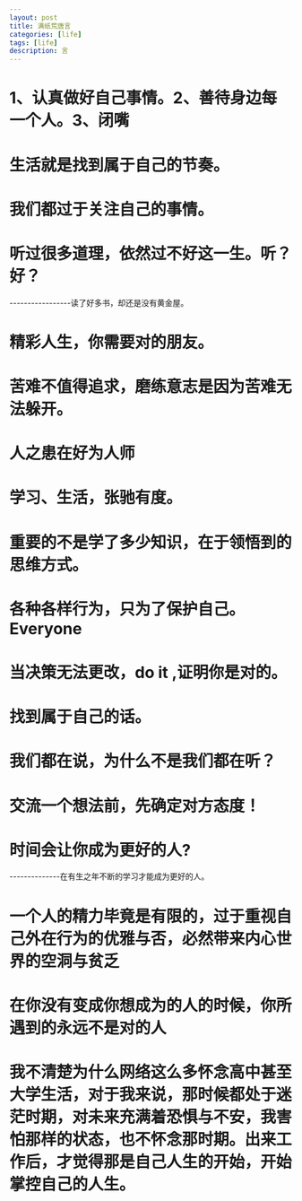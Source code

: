 ```yaml
---
layout: post
title: 满纸荒唐言
categories: [life]
tags: [life]
description: 言
---
```


<h1>1、认真做好自己事情。2、善待身边每一个人。3、闭嘴</h1>

<h1>生活就是找到属于自己的节奏。</h1>

<h1>我们都过于关注自己的事情。</h1>

<h1>听过很多道理，依然过不好这一生。听？好？</h1>
-----------------读了好多书，却还是没有黄金屋。

<h1>精彩人生，你需要对的朋友。</h1>

<h1>苦难不值得追求，磨练意志是因为苦难无法躲开。</h1>

<h1>人之患在好为人师</h1>

<h1>学习、生活，张驰有度。</h1>
 
<h1>重要的不是学了多少知识，在于领悟到的思维方式。</h1>

<h1>各种各样行为，只为了保护自己。Everyone</h1> 

<h1>当决策无法更改，do it ,证明你是对的。</h1>

<h1>找到属于自己的话。</h1>

<h1>我们都在说，为什么不是我们都在听？</h1>

<h1>交流一个想法前，先确定对方态度！</h1>

<h1>时间会让你成为更好的人?</h1>
--------------在有生之年不断的学习才能成为更好的人。

<h1>一个人的精力毕竟是有限的，过于重视自己外在行为的优雅与否，必然带来内心世界的空洞与贫乏</h1>
<h1>在你没有变成你想成为的人的时候，你所遇到的永远不是对的人</h1>

<h1>我不清楚为什么网络这么多怀念高中甚至大学生活，对于我来说，那时候都处于迷茫时期，对未来充满着恐惧与不安，我害怕那样的状态，也不怀念那时期。出来工作后，才觉得那是自己人生的开始，开始掌控自己的人生。</h1>
